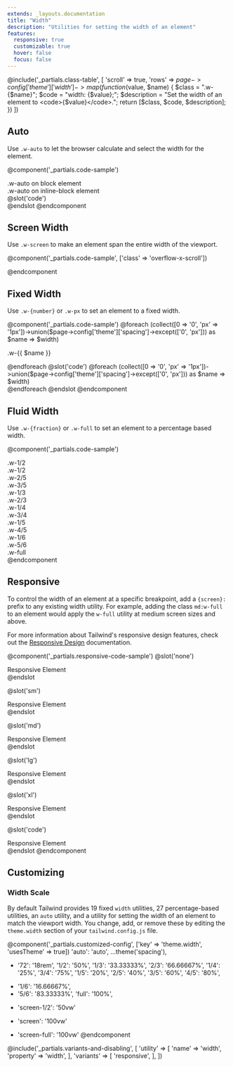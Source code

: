 ```yaml
---
extends: _layouts.documentation
title: "Width"
description: "Utilities for setting the width of an element"
features:
  responsive: true
  customizable: true
  hover: false
  focus: false
---
```


@include('_partials.class-table', [
  'scroll' => true,
  'rows' => $page->config['theme']['width']->map(function ($value, $name) {
    $class = ".w-{$name}";
    $code = "width: {$value};";
    $description = "Set the width of an element to <code>{$value}</code>.";
    return [$class, $code, $description];
  })
])

## Auto

Use `.w-auto` to let the browser calculate and select the width for the element.

@component('_partials.code-sample')
<div class="w-auto bg-gray-400 mb-4 px-2">.w-auto on block element</div>
<div class="w-auto inline-block bg-gray-400 px-2">.w-auto on inline-block element</div>
@slot('code')
<div class="w-auto ..."></div>
<div class="w-auto inline-block ..."></div>
@endslot
@endcomponent

## Screen Width

Use `.w-screen` to make an element span the entire width of the viewport.

@component('_partials.code-sample', ['class' => 'overflow-x-scroll'])
<div class="w-screen bg-gray-400 h-4"></div>
@endcomponent

## Fixed Width

Use `.w-{number}` or `.w-px` to set an element to a fixed width.

@component('_partials.code-sample')
@foreach (collect([0 => '0', 'px' => '1px'])->union($page->config['theme']['spacing']->except(['0', 'px'])) as $name => $width)
<div class="flex items-center mb-1">
  <p class="text-sm text-gray-600 w-12 mr-2">.w-{{ $name }}</p>
  <div class="h-4 bg-gray-400 w-{{ $name }}"></div>
</div>
@endforeach
@slot('code')
@foreach (collect([0 => '0', 'px' => '1px'])->union($page->config['theme']['spacing']->except(['0', 'px'])) as $name => $width)
<div class="w-{{ $name }} ..."></div>
@endforeach
@endslot
@endcomponent

## Fluid Width

Use `.w-{fraction}` or `.w-full` to set an element to a percentage based width.

@component('_partials.code-sample')
<div class="bg-gray-200 p-4">
  <div class="flex mb-4">
    <div class="w-1/2 p-2 bg-gray-400 text-center">.w-1/2</div>
    <div class="w-1/2 p-2 bg-gray-500 text-center">.w-1/2</div>
  </div>
  <div class="flex mb-4">
    <div class="w-2/5 p-2 bg-gray-400 text-center">.w-2/5</div>
    <div class="w-3/5 p-2 bg-gray-500 text-center">.w-3/5</div>
  </div>
  <div class="flex mb-4">
    <div class="w-1/3 p-2 bg-gray-400 text-center">.w-1/3</div>
    <div class="w-2/3 p-2 bg-gray-500 text-center">.w-2/3</div>
  </div>
  <div class="flex mb-4">
    <div class="w-1/4 p-2 bg-gray-400 text-center">.w-1/4</div>
    <div class="w-3/4 p-2 bg-gray-500 text-center">.w-3/4</div>
  </div>
  <div class="flex mb-4">
    <div class="w-1/5 p-2 bg-gray-400 text-center">.w-1/5</div>
    <div class="w-4/5 p-2 bg-gray-500 text-center">.w-4/5</div>
  </div>
  <div class="flex mb-4">
    <div class="w-1/6 p-2 bg-gray-400 text-center">.w-1/6</div>
    <div class="w-5/6 p-2 bg-gray-500 text-center">.w-5/6</div>
  </div>
  <div class="w-full p-2 bg-gray-400 text-center">.w-full</div>
</div>
@endcomponent

## Responsive

To control the width of an element at a specific breakpoint, add a `{screen}:` prefix to any existing width utility. For example, adding the class `md:w-full` to an element would apply the `w-full` utility at medium screen sizes and above.

For more information about Tailwind's responsive design features, check out the [Responsive Design](/docs/responsive-design) documentation.

@component('_partials.responsive-code-sample')
@slot('none')
<div class="bg-gray-400 p-4 text-center">
  <div class="inline-block bg-gray-800 text-white p-2 truncate w-1/2">Responsive Element</div>
</div>
@endslot

@slot('sm')
<div class="bg-gray-400 p-4 text-center">
  <div class="inline-block bg-gray-800 text-white p-2 truncate w-auto">Responsive Element</div>
</div>
@endslot

@slot('md')
<div class="bg-gray-400 p-4 text-center">
  <div class="inline-block bg-gray-800 text-white p-2 truncate w-full">Responsive Element</div>
</div>
@endslot

@slot('lg')
<div class="bg-gray-400 p-4 text-center">
  <div class="inline-block bg-gray-800 text-white p-2 truncate w-32">Responsive Element</div>
</div>
@endslot

@slot('xl')
<div class="bg-gray-400 p-4 text-center">
  <div class="inline-block bg-gray-800 text-white p-2 truncate w-3/4">Responsive Element</div>
</div>
@endslot

@slot('code')
<div class="bg-gray-400 p-4 text-center">
  <div class="none:w-1/2 sm:w-auto md:w-full lg:w-32 xl:w-3/4 ...">
    Responsive Element
  </div>
</div>
@endslot
@endcomponent

## Customizing

### Width Scale

By default Tailwind provides 19 fixed `width` utilities, 27 percentage-based utilities, an `auto` utility, and a utility for setting the width of an element to match the viewport width. You change, add, or remove these by editing the `theme.width` section of your `tailwind.config.js` file.

@component('_partials.customized-config', ['key' => 'theme.width', 'usesTheme' => true])
  'auto': 'auto',
  ...theme('spacing'),
+ '72': '18rem',
  '1/2': '50%',
  '1/3': '33.33333%',
  '2/3': '66.66667%',
  '1/4': '25%',
  '3/4': '75%',
  '1/5': '20%',
  '2/5': '40%',
  '3/5': '60%',
  '4/5': '80%',
- '1/6': '16.66667%',
- '5/6': '83.33333%',
  'full': '100%',
+ 'screen-1/2': '50vw'
- 'screen': '100vw'
+ 'screen-full': '100vw'
@endcomponent

@include('_partials.variants-and-disabling', [
    'utility' => [
        'name' => 'width',
        'property' => 'width',
    ],
    'variants' => [
        'responsive',
    ],
])
